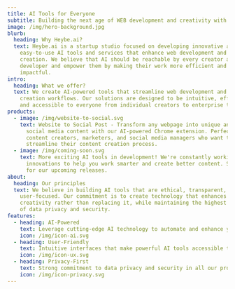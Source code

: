 ```yaml
---
title: AI Tools for Everyone
subtitle: Building the next age of WEB development and creativity with AI
image: /img/hero-background.jpg
blurb:
  heading: Why Heybe.ai?
  text: Heybe.ai is a startup studio focused on developing innovative and
    easy-to-use AI tools and services that enhance web development and content
    creation. We believe that AI should be reachable by every creator and
    developer and empower them by making their work more efficient and
    impactful.
intro:
  heading: What we offer?
  text: We create AI-powered tools that streamline web development and content
    creation workflows. Our solutions are designed to be intuitive, efficient
    and accessible to everyone from individual creators to enterprise teams.
products:
  - image: /img/website-to-social.svg
    text: Website to Social Post - Transform any webpage into unique and engaging
      social media content with our AI-powered Chrome extension. Perfect for
      content creators, marketers, and social media managers who want to
      streamline their content creation process.
  - image: /img/coming-soon.svg
    text: More exciting AI tools in development! We're constantly working on new
      innovations to help you work smarter and create better content. Stay tuned
      for our upcoming releases.
about:
  heading: Our principles
  text: We believe in building AI tools that are ethical, transparent, and
    user-focused. Our commitment is to create technology that enhances human
    creativity rather than replacing it, while maintaining the highest standards
    of data privacy and security.
features:
  - heading: AI-Powered
    text: Leverage cutting-edge AI technology to automate and enhance your workflow
    icon: /img/icon-ai.svg
  - heading: User-Friendly
    text: Intuitive interfaces that make powerful AI tools accessible to everyone
    icon: /img/icon-ux.svg
  - heading: Privacy-First
    text: Strong commitment to data privacy and security in all our products
    icon: /img/icon-privacy.svg
---
```

